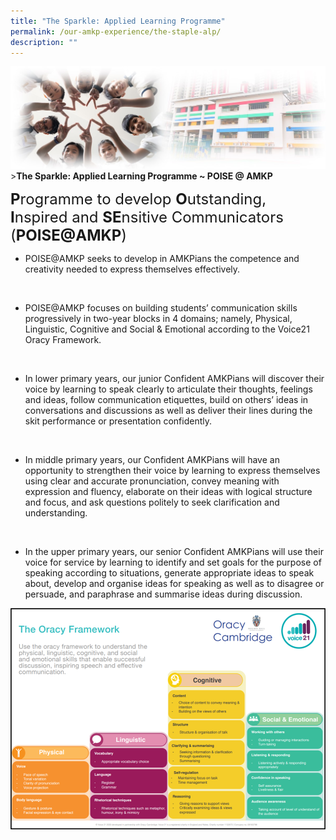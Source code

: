```yaml
---
title: "The Sparkle: Applied Learning Programme"
permalink: /our-amkp-experience/the-staple-alp/
description: ""
---
```

![Sub-banner](/images/sub%20banner.jpg)
&gt;**The Sparkle: Applied Learning Programme ~ POISE @ AMKP**

<font size="5"><span style="font-weight: bold;">P</span>rogramme to develop <span style="font-weight: bold;">O</span>utstanding, <span style="font-weight: bold;">I</span>nspired and <span style="font-weight: bold;">SE</span>nsitive Communicators (<span style="font-weight: bold;">POISE@AMKP</span>)</font>
<br>

* POISE@AMKP seeks to develop in AMKPians the competence and creativity needed to express themselves effectively.
<br>

* POISE@AMKP focuses on building students’ communication skills progressively in two-year blocks in 4 domains; namely, Physical, Linguistic, Cognitive and Social &amp; Emotional according to the Voice21 Oracy Framework.
<br>

* In lower primary years, our junior Confident AMKPians will discover their voice by learning to speak clearly to articulate their thoughts, feelings and ideas, follow communication etiquettes, build on others’ ideas in conversations and discussions as well as deliver their lines during the skit performance or presentation confidently.
<br>

* In middle primary years, our Confident AMKPians will have an opportunity to strengthen their voice by learning to express themselves using clear and accurate pronunciation, convey meaning with expression and fluency, elaborate on their ideas with logical structure and focus, and ask questions politely to seek clarification and understanding.
<br>

* In the upper primary years, our senior Confident AMKPians will use their voice for service by learning to identify and set goals for the purpose of speaking according to situations, generate appropriate ideas to speak about, develop and organise ideas for speaking as well as to disagree or persuade, and paraphrase and summarise ideas during discussion.

![ALP_Photo_1](/images/About%20Us/Our%20AMKP%20Experience/The%20Sparkle/alp_photo_1.png)